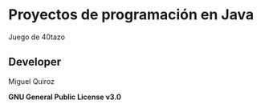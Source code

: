 # Proyectos de programación en Java

Juego de 40tazo

## Developer
Miguel Quiroz

**GNU General Public License v3.0**